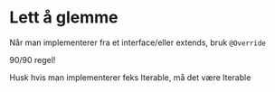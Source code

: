 # Lett å glemme

Når man implementerer fra et interface/eller extends, bruk `@Override`

90/90 regel!

Husk hvis man implementerer feks Iterable, må det være Iterable<Type>